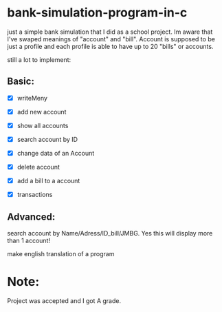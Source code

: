 # bank-simulation-program-in-c
just a simple bank simulation that I did as a school project.
Im aware that I've swaped meanings of "account" and "bill". Account is supposed to be just a profile and each profile is able to have up to
20 "bills" or accounts.

still a lot to implement:


## Basic:

- [x] writeMeny

- [x] add new account

- [x] show all accounts

- [x] search account by ID

- [x] change data of an Account

- [x] delete account 

- [x] add a bill to a account 

- [x] transactions


## Advanced:

search account by Name/Adress/ID_bill/JMBG.  Yes this will display more than 1 account!

make english translation of a program


# Note:

Project was accepted and I got A grade.
